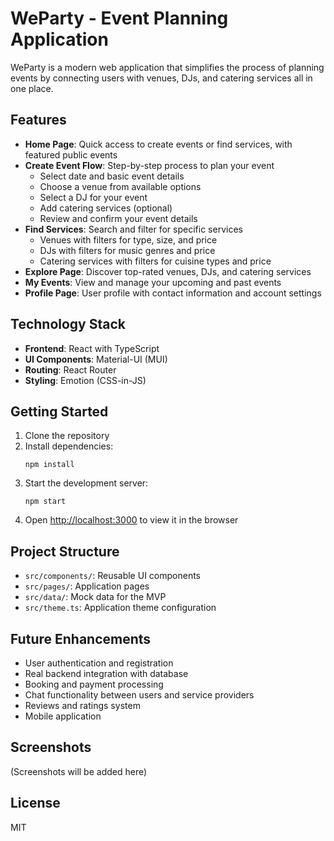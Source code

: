 # WeParty - Event Planning Application

WeParty is a modern web application that simplifies the process of planning events by connecting users with venues, DJs, and catering services all in one place.

## Features

- **Home Page**: Quick access to create events or find services, with featured public events
- **Create Event Flow**: Step-by-step process to plan your event
  - Select date and basic event details
  - Choose a venue from available options
  - Select a DJ for your event
  - Add catering services (optional)
  - Review and confirm your event details
- **Find Services**: Search and filter for specific services
  - Venues with filters for type, size, and price
  - DJs with filters for music genres and price
  - Catering services with filters for cuisine types and price
- **Explore Page**: Discover top-rated venues, DJs, and catering services
- **My Events**: View and manage your upcoming and past events
- **Profile Page**: User profile with contact information and account settings

## Technology Stack

- **Frontend**: React with TypeScript
- **UI Components**: Material-UI (MUI)
- **Routing**: React Router
- **Styling**: Emotion (CSS-in-JS)

## Getting Started

1. Clone the repository
2. Install dependencies:
   ```
   npm install
   ```
3. Start the development server:
   ```
   npm start
   ```
4. Open [http://localhost:3000](http://localhost:3000) to view it in the browser

## Project Structure

- `src/components/`: Reusable UI components
- `src/pages/`: Application pages
- `src/data/`: Mock data for the MVP
- `src/theme.ts`: Application theme configuration

## Future Enhancements

- User authentication and registration
- Real backend integration with database
- Booking and payment processing
- Chat functionality between users and service providers
- Reviews and ratings system
- Mobile application

## Screenshots

(Screenshots will be added here)

## License

MIT
